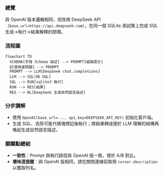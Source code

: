 ### 總覽
與 OpenAI 版本邏輯相同，但改用 DeepSeek API（`base_url=https://api.deepseek.com`），在同一個 SQLite 測試庫上完成 SQL 生成→執行→結果解釋的閉環。

### 流程圖
```mermaid
flowchart TD
  SCHEMA[手寫 Schema 描述] --> PROMPT[組裝提示]
  Q[使用者問題] --> PROMPT
  PROMPT --> LLM[DeepSeek chat.completions]
  LLM --> SQL[純 SQL]
  SQL --> RUN[sqlite3 執行]
  RUN --> RES[結果]
  RES --> NL[DeepSeek 生成自然語言描述]
```

### 分步講解
- 使用 `OpenAI(base_url=..., api_key=DEEPSEEK_API_KEY)` 初始化客戶端。
- 生成 SQL、去除可能代碼塊標記後執行；將結果轉成便於 LLM 理解的結構再喚起生成自然語言描述。

### 關鍵點總結
- **一致性**：Prompt 與執行路徑與 OpenAI 版一致，便於 A/B 對比。
- **壞味道提醒**：與 OpenAI 版相同，請在關閉連線前取用 `cursor.description` 以獲取列名。


